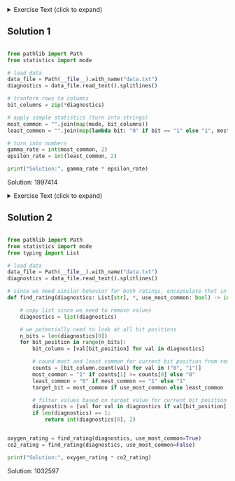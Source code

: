 <details><summary>Exercise Text (click to expand)</summary>

<article class="day-desc"><h2>--- Day 3: Binary Diagnostic ---</h2><p>The submarine has been making some <span title="Turns out oceans are heavy.">odd creaking noises</span>, so you ask it to produce a diagnostic report just in case.</p>
<p>The diagnostic report (your puzzle input) consists of a list of binary numbers which, when decoded properly, can tell you many useful things about the conditions of the submarine. The first parameter to check is the <em>power consumption</em>.</p>
<p>You need to use the binary numbers in the diagnostic report to generate two new binary numbers (called the <em>gamma rate</em> and the <em>epsilon rate</em>). The power consumption can then be found by multiplying the gamma rate by the epsilon rate.</p>
<p>Each bit in the gamma rate can be determined by finding the <em>most common bit in the corresponding position</em> of all numbers in the diagnostic report. For example, given the following diagnostic report:</p>
<pre><code>00100
11110
10110
10111
10101
01111
00111
11100
10000
11001
00010
01010
</code></pre>
<p>Considering only the first bit of each number, there are five <code>0</code> bits and seven <code>1</code> bits. Since the most common bit is <code>1</code>, the first bit of the gamma rate is <code>1</code>.</p>
<p>The most common second bit of the numbers in the diagnostic report is <code>0</code>, so the second bit of the gamma rate is <code>0</code>.</p>
<p>The most common value of the third, fourth, and fifth bits are <code>1</code>, <code>1</code>, and <code>0</code>, respectively, and so the final three bits of the gamma rate are <code>110</code>.</p>
<p>So, the gamma rate is the binary number <code>10110</code>, or <code><em>22</em></code> in decimal.</p>
<p>The epsilon rate is calculated in a similar way; rather than use the most common bit, the least common bit from each position is used. So, the epsilon rate is <code>01001</code>, or <code><em>9</em></code> in decimal. Multiplying the gamma rate (<code>22</code>) by the epsilon rate (<code>9</code>) produces the power consumption, <code><em>198</em></code>.</p>
<p>Use the binary numbers in your diagnostic report to calculate the gamma rate and epsilon rate, then multiply them together. <em>What is the power consumption of the submarine?</em> (Be sure to represent your answer in decimal, not binary.)</p>
</article>

</details>

## Solution 1

```python

from pathlib import Path
from statistics import mode

# load data
data_file = Path(__file__).with_name("data.txt")
diagnostics = data_file.read_text().splitlines()

# tranform rows to columns
bit_columns = zip(*diagnostics)

# apply simple statistics (turn into strings)
most_common = "".join(map(mode, bit_columns))
least_common = "".join(map(lambda bit: "0" if bit == "1" else "1", most_common))

# turn into numbers
gamma_rate = int(most_common, 2)
epsilon_rate = int(least_common, 2)

print("Solution:", gamma_rate * epsilon_rate)


```

Solution: 1997414



<details><summary>Exercise Text (click to expand)</summary>

<article class="day-desc"><h2 id="part2">--- Part Two ---</h2><p>Next, you should verify the <em>life support rating</em>, which can be determined by multiplying the <em>oxygen generator rating</em> by the <em>CO2 scrubber rating</em>.</p>
<p>Both the oxygen generator rating and the CO2 scrubber rating are values that can be found in your diagnostic report - finding them is the tricky part. Both values are located using a similar process that involves filtering out values until only one remains. Before searching for either rating value, start with the full list of binary numbers from your diagnostic report and <em>consider just the first bit</em> of those numbers. Then:</p>
<ul>
<li>Keep only numbers selected by the <em>bit criteria</em> for the type of rating value for which you are searching. Discard numbers which do not match the bit criteria.</li>
<li>If you only have one number left, stop; this is the rating value for which you are searching.</li>
<li>Otherwise, repeat the process, considering the next bit to the right.</li>
</ul>
<p>The <em>bit criteria</em> depends on which type of rating value you want to find:</p>
<ul>
<li>To find <em>oxygen generator rating</em>, determine the <em>most common</em> value (<code>0</code> or <code>1</code>) in the current bit position, and keep only numbers with that bit in that position. If <code>0</code> and <code>1</code> are equally common, keep values with a <code><em>1</em></code> in the position being considered.</li>
<li>To find <em>CO2 scrubber rating</em>, determine the <em>least common</em> value (<code>0</code> or <code>1</code>) in the current bit position, and keep only numbers with that bit in that position. If <code>0</code> and <code>1</code> are equally common, keep values with a <code><em>0</em></code> in the position being considered.</li>
</ul>
<p>For example, to determine the <em>oxygen generator rating</em> value using the same example diagnostic report from above:</p>
<ul>
<li>Start with all 12 numbers and consider only the first bit of each number. There are more <code>1</code> bits (7) than <code>0</code> bits (5), so keep only the 7 numbers with a <code>1</code> in the first position: <code>11110</code>, <code>10110</code>, <code>10111</code>, <code>10101</code>, <code>11100</code>, <code>10000</code>, and <code>11001</code>.</li>
<li>Then, consider the second bit of the 7 remaining numbers: there are more <code>0</code> bits (4) than <code>1</code> bits (3), so keep only the 4 numbers with a <code>0</code> in the second position: <code>10110</code>, <code>10111</code>, <code>10101</code>, and <code>10000</code>.</li>
<li>In the third position, three of the four numbers have a <code>1</code>, so keep those three: <code>10110</code>, <code>10111</code>, and <code>10101</code>.</li>
<li>In the fourth position, two of the three numbers have a <code>1</code>, so keep those two: <code>10110</code> and <code>10111</code>.</li>
<li>In the fifth position, there are an equal number of <code>0</code> bits and <code>1</code> bits (one each). So, to find the <em>oxygen generator rating</em>, keep the number with a <code>1</code> in that position: <code>10111</code>.</li>
<li>As there is only one number left, stop; the <em>oxygen generator rating</em> is <code>10111</code>, or <code><em>23</em></code> in decimal.</li>
</ul>
<p>Then, to determine the <em>CO2 scrubber rating</em> value from the same example above:</p>
<ul>
<li>Start again with all 12 numbers and consider only the first bit of each number. There are fewer <code>0</code> bits (5) than <code>1</code> bits (7), so keep only the 5 numbers with a <code>0</code> in the first position: <code>00100</code>, <code>01111</code>, <code>00111</code>, <code>00010</code>, and <code>01010</code>.</li>
<li>Then, consider the second bit of the 5 remaining numbers: there are fewer <code>1</code> bits (2) than <code>0</code> bits (3), so keep only the 2 numbers with a <code>1</code> in the second position: <code>01111</code> and <code>01010</code>.</li>
<li>In the third position, there are an equal number of <code>0</code> bits and <code>1</code> bits (one each). So, to find the <em>CO2 scrubber rating</em>, keep the number with a <code>0</code> in that position: <code>01010</code>.</li>
<li>As there is only one number left, stop; the <em>CO2 scrubber rating</em> is <code>01010</code>, or <code><em>10</em></code> in decimal.</li>
</ul>
<p>Finally, to find the life support rating, multiply the oxygen generator rating (<code>23</code>) by the CO2 scrubber rating (<code>10</code>) to get <code><em>230</em></code>.</p>
<p>Use the binary numbers in your diagnostic report to calculate the oxygen generator rating and CO2 scrubber rating, then multiply them together. <em>What is the life support rating of the submarine?</em> (Be sure to represent your answer in decimal, not binary.)</p>
</article>

</details>

## Solution 2

```python

from pathlib import Path
from statistics import mode
from typing import List

# load data
data_file = Path(__file__).with_name("data.txt")
diagnostics = data_file.read_text().splitlines()

# since we need similar behavior for both ratings, encapsulate that in function
def find_rating(diagnostics: List[str], *, use_most_common: bool) -> int:

    # copy list since we need to remove values
    diagnostics = list(diagnostics)

    # we potentially need to look at all bit positions
    n_bits = len(diagnostics[0])
    for bit_position in range(n_bits):
        bit_column = [val[bit_position] for val in diagnostics]

        # cound most and least common for current bit position from remaining (!) values
        counts = [bit_column.count(val) for val in ("0", "1")]
        most_common = "1" if counts[1] >= counts[0] else "0"
        least_common = "0" if most_common == "1" else "1"
        target_bit = most_common if use_most_common else least_common

        # filter values based on target value for current bit position
        diagnostics = [val for val in diagnostics if val[bit_position] == target_bit]
        if len(diagnostics) == 1:
            return int(diagnostics[0], 2)


oxygen_rating = find_rating(diagnostics, use_most_common=True)
co2_rating = find_rating(diagnostics, use_most_common=False)

print("Solution:", oxygen_rating * co2_rating)


```

Solution: 1032597


